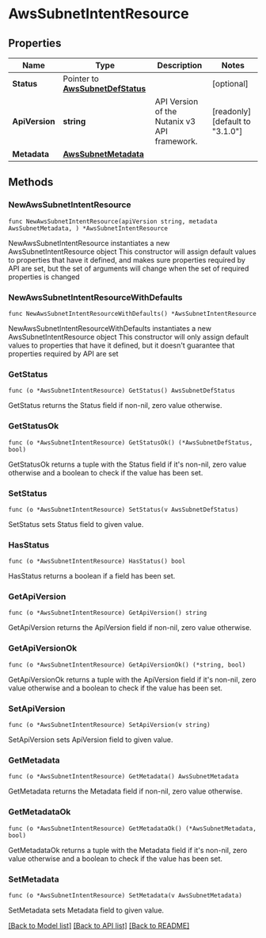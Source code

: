 # AwsSubnetIntentResource

## Properties

Name | Type | Description | Notes
------------ | ------------- | ------------- | -------------
**Status** | Pointer to [**AwsSubnetDefStatus**](AwsSubnetDefStatus.md) |  | [optional] 
**ApiVersion** | **string** | API Version of the Nutanix v3 API framework. | [readonly] [default to "3.1.0"]
**Metadata** | [**AwsSubnetMetadata**](AwsSubnetMetadata.md) |  | 

## Methods

### NewAwsSubnetIntentResource

`func NewAwsSubnetIntentResource(apiVersion string, metadata AwsSubnetMetadata, ) *AwsSubnetIntentResource`

NewAwsSubnetIntentResource instantiates a new AwsSubnetIntentResource object
This constructor will assign default values to properties that have it defined,
and makes sure properties required by API are set, but the set of arguments
will change when the set of required properties is changed

### NewAwsSubnetIntentResourceWithDefaults

`func NewAwsSubnetIntentResourceWithDefaults() *AwsSubnetIntentResource`

NewAwsSubnetIntentResourceWithDefaults instantiates a new AwsSubnetIntentResource object
This constructor will only assign default values to properties that have it defined,
but it doesn't guarantee that properties required by API are set

### GetStatus

`func (o *AwsSubnetIntentResource) GetStatus() AwsSubnetDefStatus`

GetStatus returns the Status field if non-nil, zero value otherwise.

### GetStatusOk

`func (o *AwsSubnetIntentResource) GetStatusOk() (*AwsSubnetDefStatus, bool)`

GetStatusOk returns a tuple with the Status field if it's non-nil, zero value otherwise
and a boolean to check if the value has been set.

### SetStatus

`func (o *AwsSubnetIntentResource) SetStatus(v AwsSubnetDefStatus)`

SetStatus sets Status field to given value.

### HasStatus

`func (o *AwsSubnetIntentResource) HasStatus() bool`

HasStatus returns a boolean if a field has been set.

### GetApiVersion

`func (o *AwsSubnetIntentResource) GetApiVersion() string`

GetApiVersion returns the ApiVersion field if non-nil, zero value otherwise.

### GetApiVersionOk

`func (o *AwsSubnetIntentResource) GetApiVersionOk() (*string, bool)`

GetApiVersionOk returns a tuple with the ApiVersion field if it's non-nil, zero value otherwise
and a boolean to check if the value has been set.

### SetApiVersion

`func (o *AwsSubnetIntentResource) SetApiVersion(v string)`

SetApiVersion sets ApiVersion field to given value.


### GetMetadata

`func (o *AwsSubnetIntentResource) GetMetadata() AwsSubnetMetadata`

GetMetadata returns the Metadata field if non-nil, zero value otherwise.

### GetMetadataOk

`func (o *AwsSubnetIntentResource) GetMetadataOk() (*AwsSubnetMetadata, bool)`

GetMetadataOk returns a tuple with the Metadata field if it's non-nil, zero value otherwise
and a boolean to check if the value has been set.

### SetMetadata

`func (o *AwsSubnetIntentResource) SetMetadata(v AwsSubnetMetadata)`

SetMetadata sets Metadata field to given value.



[[Back to Model list]](../README.md#documentation-for-models) [[Back to API list]](../README.md#documentation-for-api-endpoints) [[Back to README]](../README.md)


